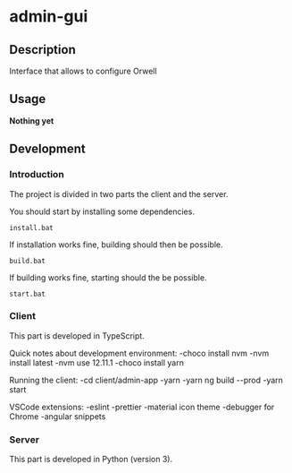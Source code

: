 # admin-gui

## Description

Interface that allows to configure Orwell

## Usage

**Nothing yet**

## Development

### Introduction

The project is divided in two parts the client and the server.

You should start by installing some dependencies.

```shell script
install.bat
```

If installation works fine, building should then be possible.

```shell script
build.bat
```

If building works fine, starting should the be possible.

```shell script
start.bat
```

### Client

This part is developed in TypeScript.

Quick notes about development environment:
-choco install nvm
-nvm install latest
-nvm use 12.11.1
-choco install yarn

Running the client:
-cd client/admin-app
-yarn
-yarn ng build --prod
-yarn start

VSCode extensions:
-eslint
-prettier
-material icon theme
-debugger for Chrome
-angular snippets

### Server

This part is developed in Python (version 3).
